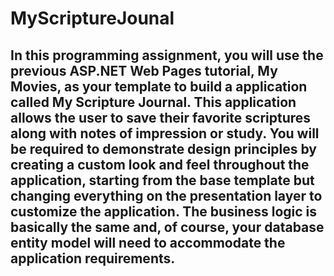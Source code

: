 # MyScriptureJounal

## In this programming assignment, you will use the previous ASP.NET Web Pages tutorial, My Movies, as your template to build a application called My Scripture Journal. This application allows the user to save their favorite scriptures along with notes of impression or study. You will be required to demonstrate design principles by creating a custom look and feel throughout the application, starting from the base template but changing everything on the presentation layer to customize the application. The business logic is basically the same and, of course, your database entity model will need to accommodate the application requirements.